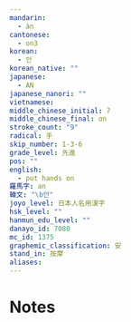```yaml
---
mandarin:
  - àn
cantonese:
  - on3
korean:
  - 안
korean_native: ""
japanese:
  - AN
japanese_nanori: ""
vietnamese:
middle_chinese_initial: ʔ
middle_chinese_final: ɑn
stroke_count: "9"
radical: 手
skip_number: 1-3-6
grade_level: 先進
pos: ""
english:
  - put hands on
羅馬字: an
韓文: "\b안"
joyo_level: 日本人名用漢字
hsk_level: ""
hanmun_edu_level: ""
danayo_id: 7080
mc_id: 1375
graphemic_classification: 安
stand_in: 按摩
aliases:
---
```


# Notes
